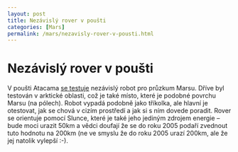 ```yaml
---
layout: post
title: Nezávislý rover v poušti
categories: [Mars]
permalink: /mars/nezavisly-rover-v-pousti.html
---
```

# Nezávislý rover v poušti

V poušti Atacama [se testuje](http://news.bbc.co.uk/1/hi/sci/tech/2913685.stm) nezávislý robot pro průzkum Marsu. Dříve byl testován v arktické oblasti, což je také místo, které je podobné povrchu Marsu (na pólech). Robot vypadá podobně jako tříkolka, ale hlavní je otestovat, jak se chová v cizím prostředí a jak si s ním dovede poradit. Rover se orientuje pomocí Slunce, které je také jeho jediným zdrojem energie – bude moci urazit 50km a vědci doufají že se do roku 2005 podaří zvednout tuto hodnotu na 200km (ne ve smyslu že do roku 2005 urazí 200km, ale že jej natolik vylepší :-).

